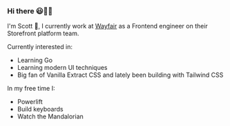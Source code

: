 ### Hi there 😃😵‍💫

I'm Scott 👋, I currently work at [Wayfair](wayfair.com) as a Frontend engineer on their Storefront platform team.

Currently interested in:
- Learning Go
- Learning modern UI techniques
- Big fan of Vanilla Extract CSS and lately been building with Tailwind CSS

In my free time I:
- Powerlift
- Build keyboards
- Watch the Mandalorian 

